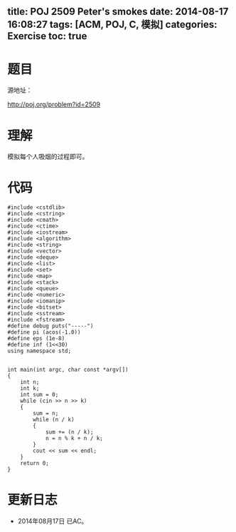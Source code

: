 title: POJ 2509 Peter's smokes
date: 2014-08-17 16:08:27
tags: [ACM, POJ, C, 模拟]
categories: Exercise
toc: true
---
# 题目
源地址：

http://poj.org/problem?id=2509

# 理解
模拟每个人吸烟的过程即可。

<!-- more -->

# 代码
```#include <cstdio>
#include <cstdlib>
#include <cstring>
#include <cmath>
#include <ctime>
#include <iostream>
#include <algorithm>
#include <string>
#include <vector>
#include <deque>
#include <list>
#include <set>
#include <map>
#include <stack>
#include <queue>
#include <numeric>
#include <iomanip>
#include <bitset>
#include <sstream>
#include <fstream>
#define debug puts("-----")
#define pi (acos(-1.0))
#define eps (1e-8)
#define inf (1<<30)
using namespace std;


int main(int argc, char const *argv[])
{
    int n;
    int k;
    int sum = 0;
    while (cin >> n >> k)
    {
        sum = n;
        while (n / k)
        {
            sum += (n / k);
            n = n % k + n / k;
        }
        cout << sum << endl;
    }
    return 0;
}
```
# 更新日志
- 2014年08月17日 已AC。